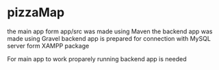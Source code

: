 # pizzaMap
the main app form app/src was made using Maven
the backend app was made using Gravel
backend app is prepared for connection with MySQL server form XAMPP package

For main app to work proparely running backend app is needed
